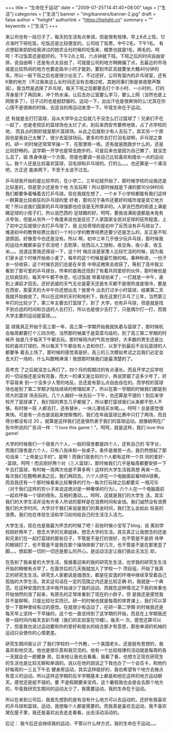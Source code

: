 +++
title = "生命在于运动"
date = "2009-07-25T14:41:40+08:00"
tags = ["生活"]
categories = ["生活"]
banner = "img/banners/banner-2.jpg"
draft = false
author = "helight"
authorlink = "https://helight.cn"
summary = ""
keywords = ["生活"]
+++

来公司也有一段日子了，每天的生活有点单调，但是很有规律。早上8点上班，12点准时下班吃饭，吃饭还是比较便宜的，公司给了饭票，中午2毛，下午1毛。 有点想起来奶奶给我讲过的她农业社时候的吃饭来，粮票也就是1毛，两毛的。呵呵！不过饭菜还是挺好的。下午2点上班，六点钟就下班。下班之后的时间自由安 排，说自由啊！还是有点太自由了，可就是公司的地方稍微偏了点，去最近的市场或是比较热闹的地方也要走路半小时才能到，要到市区去就要坐大概40分钟的 车。所以一般下班之后也是很少出去了。不过还好，公司有室内的乒乓球室，还有K歌的地方（不过我来这么长时间还没有去唱过呢，其她同事们倒是夜夜歌声飘 摇）。我当然是选择了乒乓球，每天下班之后都要去打个半小时、一小时的，打的浑身是汗了再回来，冲个热水澡。让后去办公室要么学习，要么上网（当然也是上 网居多了）。日子过的也是挺舒服的。运动一下，出出汗也是很爽快的么!尤其在你心情不是很爽的时候，去适当的用运动发泄一下。毕竟生命在于运动。
<!--more-->
还 有就是去打打篮球，自从大学毕业之后就几乎没怎么打过篮球了！兄弟们不在一起了，也是老校区的篮球场也太烂了点，到后来西安市要修地铁，占了点学校的地， 而且占的刚好就是那片篮球场。从此之后就和少有人去玩了。其实另一个原因也是我自己太懒了，很少去篮球场玩。更多的市去打打羽毛球啊，乒乓球之类的。研一 的时候还常常早操一下，在那里练一练。还有就是跑跑步什么的，还是比较舒畅的。这学期一开学也是常去跑步的，可是后来也是因为自己懒了，就没怎么去了。锻 炼身体是一个方面，但是也要调一些自己比较喜欢和擅长一点的运动么。我个人还是比较喜欢篮球，羽毛球和乒乓球的。打的么。。。也还算是一个凑活吧，方正还 能来两下，不至于太说不过去。

乒乓球我开始的是比较早的，在小学二，三年纪就开始了，那时候学校的设施还是比较差的，但是至少还是有个地 方去玩啊！所以那时候就是下课的那10分钟时间我们都要争着嚷着去打乒乓球。现在我就在想了，一个乡下小学校都能有我们这样一群算是比较疯狂的乒乓球的爱 好者，那何况于条件还要好的城市或是其它地方呢？所以说我们国家的乒乓球强那也应该是无所厚非的。人家说巴西的街道上满是踢足球的小孩子们，所以说巴西的 足球踢的好。呵呵，要我说满街道都是未免有点夸张，但是从另外一个角度来说也是反应了人家国家全民对足球的狂热程度。上了初中之后就很少去打乒乓球了，我 比较奇怪的是初中了反而没有乒乓球台了，难道初中的教育经费比我们一个村小学的教育经费还要少还是怎么的，反正是不知道原因，好像至今也还是没有。所以 啊，初中三年几乎很少玩乒乓球，那时候我的运动大概都来自于农活吧！去割草，给西瓜人工授粉，收豆角，收小麦，收玉米。。。说道这里我还得说一下，这个时 候应该是家里人比较忙活的时候，因为我们家乡这个时候开始收小麦了，每年的这个时候是最忙碌的啦。春种秋收，一份汗水一份收获，这个时候农民们总是在辛苦 中带这微笑去收获了。等到了高中我又看到了那可爱的乒乓球台，所幸的是我还找到了有着共同爱好的伙伴，那时候也是比较疯狂的，每天中午都不休息，吃过饭就 带着球拍来了，一打就是一中午，直到上课前才回去。还好武威的天气无论是夏天还是冬天都不是很热或是很冷，要是在西安，那夏天的大中午你还想出去？我曾今 出去打过半小时篮球，结果第二天我就开始蜕皮了。所以在这样的天时和地利下，我在这里打乒乓了三年，当然第三年打的比较少了，第三年主要去打篮球了。到了 大学，也有乒乓球，但是就是找不到合适的时间和合适的人去打打。所以也是很少去打了，只是偶尔打一打，而我大学主要的运动是篮球。。。

篮 球我真正开始于高三那一年，高三第一学期开始我就执着与篮球了，那时候机会每周都要打个三四次吧，当然那时候属于是菜菜鸟级的，到了高三第二学期的时候开 始是几乎每天下午都去玩。那时候班内的气氛也很好，大多数的男生还是比较的喜欢打球的，所以每天下午都会有人去和你打，以至于到最后不会玩篮球的人都要争 着去上场了，那时候的感觉真是好。高三的三次模拟考试之后我们必定会去大打一场的，什么叫酣畅淋漓！我想那时候我们是最清楚的了。

高考完 了之后就没怎么再打了。四个月的假期过的有点漫长。而且开学之后学校的一切设施还是没有完备，而大一的课又是比较的少，再说禁锢了这多少年了，好不容易来 到一个没多少人管的地反。总还是有那么点自由自在的。而学校的篮球场也是到了第二学期才陆陆续续的修理起来了，所以在第一学期的时候我们都是到师大的篮球 场去玩的。几个人越好一块去玩一下午，也还算是不错的！到后来学校开了篮球课了，我们班的男生几乎都报了，所以要打篮球我们从来都不愁人不够。有时候一班 人都去打，还有替补，一块儿凑钱买水喝。。。呵呵！总是感觉很爽快。可是有一点也是说起来很惭愧的，我们在年级篮球比赛中只打了两场，而且得分都没有过 20 。就算是这样我们还是很热衷于我们的篮球运动。就像姚明在广告中所说的广告词一样：“I love this game！”。呵呵，就是这样，我们 love this game!

大学的时候我们一个宿舍六个人，一般的宿舍都是四个人，还有自己的 写字台，而我们宿舍是六个人，只有八张床和一张桌子。条件是艰苦一点。我仍然想起了那句话来：“上帝是公平的”。是啊！而我们宿舍的六个人都有这样一个共 同的爱好--篮球。呵呵！而且刚好两个对（三人篮球）。那时候我们几乎是每周都要安排一下午去打篮球，有时候一周两次也是不算多啊！这样的大学生活我真想 再来一次。每次我们在酣畅淋漓之后，我们再回去，六个人挤在一个电脑面前看NBA球赛。而且我还有一个那时候看来比较奢侈的行为--每次打玩球之后都要买 一瓶可乐（对于我们这样的穷小子来说这绝对是一种奢侈的行为）。六个人在一个电脑面前一起欢呼每一个球的得失。互相的激动。。。呵呵，这就是我们的大学生 活。其实我们的大学生活并没有许多人所说的那样是在浪费时间和金钱。我们诚然没有浪费我们的大学时间，大学对于我们来说是我们的黄金时间，我们怎么会如此 轻易的浪费。我们也在体验生活和学习如何给自己的生活注入活力。

大学生活，现在也是我最为怀念的时候了吧！前些时候小宝写了blog，说 离别学校刚好两年了，想念大学的兄弟姐妹，想念大学的生活。其实真正让我想念的还是和兄弟们在一起打篮球的那些日子，不管是不是打的很好，也不管是不是把 伟甲的眼镜打了，也不管是不是我在那个操场摔倒了好几次，也不管是不是在那里歪了脚。。。想起那一切的一切还是那么的开心。是运动注定让我们彼此无法忘 却。

在告别了我亲爱的大学生活，我接着迎来的我的研究生生活，也学我的研究生生活开始的稍微有点早了，在面世后的几天我就加入了学校一个 项目组，开始了我真正的研究生生活。研究生人家都说是烟酒生，都是在安逸的环境中继续享受着自己孤独的大学生活。其实这句话在一定的范围之内还是比较正确 的，我就是一个典范。在这种安逸的生活中我开始减少了我的运动，而就在这种情况之下我的体重也开始悄然的涨了起来，有原先的正常体重到了现在的小胖子，但 是我还是感觉我并不是胖啊，只是比较壮实而已。研一的时候也就是每周的体育课上，我们可以享受一下那种曾经有过的感觉。在就很少有运动了，在研一第二学期 的时候我还是每天早上坚持一下早操的，这个也一直坚持到了这学期的开始，而且在上学期我还曾一段时间内每天去趴15楼（我们的实验室在15楼）。每天一 次。感觉还算可以了，但是我也说过运动要和你的爱好和擅长的结合那才有意思，那些单调的机械的运动只会使你的心情更差。

研究生期间我认识 了我们学校的一个外教，一个美国老头，还是挺有思想的，我喜欢和他交流。他也是很乐意和我交流的。他有一个比较规律的活动就是每周的各一天就会去一趟健身 房。后来他让我也去看看，我看了看，也想方正现在研究生的生活也是比较无聊和单调的。说以在他的説说之下我也办了一个会员卡，和他约好每周的一三五下午去 健身房运动，其实这样挺好的，我也希望有个地方去做点有意义的运动。所以这样这学期的后半学期基本上都是和他在这样的地方运动聊天。感觉还是挺不错的。要 不是假期要来宝鸡，这个暑假我也会是会去那个地方的，毕竟我研究生期间的运动太少了，我需要运动，我的生命在于运动。

所以在来到公司后，我首先想到的是有没有什么地方可以去运动的，还好有我喜欢的乒乓球和篮球。运动，我想每个人都是需要的。而我真是喜欢去运动，我不喜欢窝在屋子里，我还是喜欢出去走走看看，出去活动活动的。

后记：
我今后还会继续我的运动，不管以什么样方式，我的生命在于运动。。。